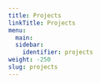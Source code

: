 ```yaml
---
title: Projects
linkTitle: Projects 
menu:
  main:
  sidebar:
    identifier: projects 
weight: -250
slug: projects
---
```

